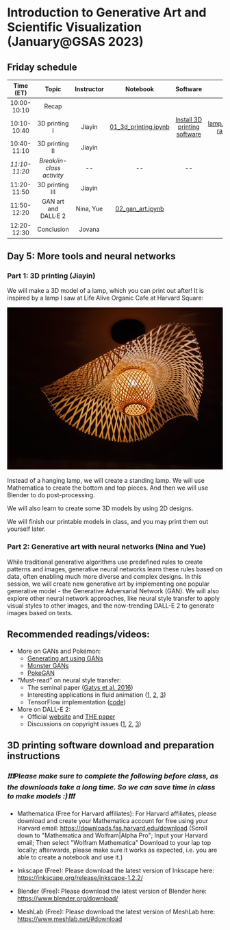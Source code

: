 # Introduction to Generative Art and Scientific Visualization (January@GSAS 2023)

## Friday schedule

|   Time (ET)   |           Topic           | Instructor | Notebook | Software| Asset |
|:-------------:|:-------------------------:|:----------:|:--------:|:-------:|:-----:|
|  10:00-10:10  |           Recap           |            |          |         |       |
|  10:10-10:40  |       3D printing I       |   Jiayin   | [01_3d_printing.ipynb](https://github.com/yue-sun/generative-art/blob/main/05_friday/01_3d_printing.ipynb) | [Install 3D printing software](https://github.com/yue-sun/generative-art/tree/main/05_friday#3d-printing-software-download-and-preparation-instructions) | [lamp_pieces_model.nb](https://github.com/yue-sun/generative-art/blob/main/05_friday/lamp_pieces_model.nb)<br>[rabbit_image.jpg](https://github.com/yue-sun/generative-art/blob/main/05_friday/rabbit_image.jpg)
|  10:40-11:10  |       3D printing II      |   Jiayin   |          |         |       |
| _11:10-11:20_ | _Break/in-class activity_ |    _--_    |   _--_   |  _--_   |       |
|  11:20-11:50  |      3D printing III      |   Jiayin   |          |         |       |
|  11:50-12:20  |    GAN art and DALL·E 2   |  Nina, Yue | [02_gan_art.ipynb](https://github.com/yue-sun/generative-art/blob/main/05_friday/02_gan_art.ipynb) |         |       |
|  12:20-12:30  |         Conclusion        |   Jovana   |          |         |       |

## Day 5: More tools and neural networks

### Part 1: 3D printing (Jiayin)
We will make a 3D model of a lamp, which you can print out after! It is inspired by a lamp I saw at Life Alive Organic Cafe at Harvard Square:

![3D printing idea](figs/3d_printing_idea.png)

Instead of a hanging lamp, we will create a standing lamp. We will use Mathematica to create the bottom and top pieces. And then we will use Blender to do post-processing. 

We will also learn to create some 3D models by using 2D designs.

We will finish our printable models in class, and you may print them out yourself later. 

### Part 2: Generative art with neural networks (Nina and Yue)
While traditional generative algorithms use predefined rules to create patterns and images, generative neural networks learn these rules based on data, often enabling much more diverse and complex designs. In this session, we will create new generative art by implementing one popular generative model - the Generative Adversarial Network (GAN). We will also explore other neural network approaches, like neural style transfer to apply visual styles to other images, and the now-trending DALL-E 2 to generate images based on texts.

## Recommended readings/videos:
- More on GANs and Pokémon:
    - [Generating art using GANs](https://blog.jovian.ai/generating-art-with-gans-352ceef3d51f)
    - [Monster GANs](https://medium.com/@yvanscher/using-gans-to-create-monsters-for-your-game-c1a3ece2f0a0)
    - [PokeGAN](https://towardsdatascience.com/i-generated-thousands-of-new-pokemon-using-ai-f8f09dc6477e)
- “Must-read” on neural style transfer:
    - The seminal paper ([Gatys et al. 2016](https://openaccess.thecvf.com/content_cvpr_2016/html/Gatys_Image_Style_Transfer_CVPR_2016_paper.html))
    - Interesting applications in fluid animation ([1](https://dl.acm.org/doi/10.1145/3355089.3356560), [2](https://www.youtube.com/watch?v=TyNlaBoP6oI), [3](https://cgl.ethz.ch/publications/papers/paperKim20a.php))
    - TensorFlow implementation ([code](https://www.tensorflow.org/tutorials/generative/style_transfer))
- More on DALL-E 2:
    - Official [website](https://openai.com/dall-e-2/) and [THE paper](https://arxiv.org/pdf/2204.06125.pdf)
    - Discussions on copyright issues ([1](https://www.technollama.co.uk/dall%C2%B7e-goes-commercial-but-what-about-copyright), [2](https://www.wired.com/story/openai-dalle-copyright-intellectual-property-art/), [3](https://kotaku.com/ai-art-dall-e-midjourney-stable-diffusion-copyright-1849388060))

## 3D printing software download and preparation instructions

### ***:heavy_exclamation_mark::heavy_exclamation_mark::heavy_exclamation_mark:Please make sure to complete the following before class, as the downloads take a long time. So we can save time in class to make models :):heavy_exclamation_mark::heavy_exclamation_mark::heavy_exclamation_mark:***

- Mathematica (Free for Harvard affiliates): For Harvard affiliates, please download and create your Mathematica account for free using your Harvard email: https://downloads.fas.harvard.edu/download (Scroll down to "Mathematica and Wolfram|Alpha Pro"; Input your Harvard email; Then select "Wolfram Mathematica" Download to your lap top locally; afterwards, please make sure it works as expected, i.e. you are able to create a notebook and use it.)

- Inkscape (Free): Please download the latest version of Inkscape here: https://inkscape.org/release/inkscape-1.2.2/

- Blender (Free): Please download the latest version of Blender here: https://www.blender.org/download/

- MeshLab (Free): Please download the latest version of MeshLab here: https://www.meshlab.net/#download
